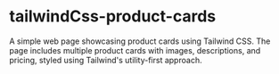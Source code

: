 # tailwindCss-product-cards
A simple web page showcasing product cards using Tailwind CSS. The page includes multiple product cards with images, descriptions, and pricing, styled using Tailwind's utility-first approach.
